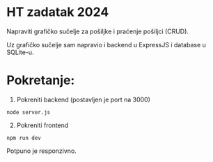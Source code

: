 # HT zadatak 2024
Napraviti grafičko sučelje za pošiljke i praćenje pošiljci (CRUD).

Uz grafičko sučelje sam napravio i backend u ExpressJS i database u SQLite-u.
# Pokretanje:
1) Pokreniti backend (postavljen je port na 3000)
```
node server.js
```
 2) Pokreniti frontend
```
npm run dev
```

Potpuno je responzivno.
